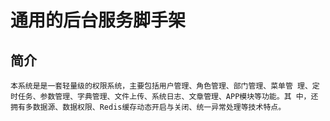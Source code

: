 # 通用的后台服务脚手架

## 简介

`本系统是是一套轻量级的权限系统，主要包括用户管理、角色管理、部门管理、菜单管 理、定时任务、参数管理、字典管理、文件上传、系统日志、文章管理、APP模块等功能。其 中，还拥有多数据源、数据权限、Redis缓存动态开启与关闭、统一异常处理等技术特点。`